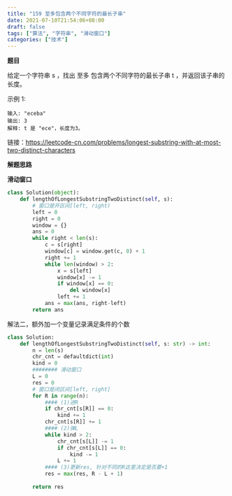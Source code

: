 ```yaml
---
title: "159 至多包含两个不同字符的最长子串"
date: 2021-07-10T21:54:06+08:00
draft: false
tags: ["算法", "字符串", "滑动窗口"]
categories: ["技术"]
---
```


**题目**

给定一个字符串 s ，找出 至多 包含两个不同字符的最长子串 t ，并返回该子串的长度。

示例 1:
```
输入: "eceba"
输出: 3
解释: t 是 "ece"，长度为3。
```

链接：https://leetcode-cn.com/problems/longest-substring-with-at-most-two-distinct-characters

**解题思路**

**滑动窗口**

```python
class Solution(object):
    def lengthOfLongestSubstringTwoDistinct(self, s):
        # 窗口是开区间[left, right)
        left = 0
        right = 0
        window = {}
        ans = 0
        while right < len(s):
            c = s[right]
            window[c] = window.get(c, 0) + 1
            right += 1
            while len(window) > 2:
                x = s[left]
                window[x] -= 1
                if window[x] == 0:
                    del window[x]
                left += 1
            ans = max(ans, right-left)
        return ans
```

解法二，额外加一个变量记录满足条件的个数

```python
class Solution:
    def lengthOfLongestSubstringTwoDistinct(self, s: str) -> int:
        n = len(s)
        chr_cnt = defaultdict(int)
        kind = 0
        ######## 滑动窗口
        L = 0
        res = 0
        # 窗口是闭区间[left, right]
        for R in range(n):
            #### (1)进R
            if chr_cnt[s[R]] == 0:
                kind += 1
            chr_cnt[s[R]] += 1
            #### (2)弹L
            while kind > 2:
                chr_cnt[s[L]] -= 1
                if chr_cnt[s[L]] == 0:
                    kind -= 1
                L += 1
            #### (3)更新res, 针对不同的R这里决定是否要+1
            res = max(res, R - L + 1)
        
        return res
```